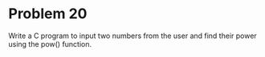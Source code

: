# Problem 20

Write a C program to input two numbers from the user and find their power using the pow() function.
